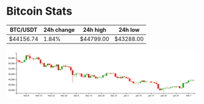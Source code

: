 # Bitcoin Stats

BTC/USDT|24h change|24h high|24h low|
|---|---|---|---|
|$44156.74|1.84%|$44799.00|$43288.00|

<img src="./chart.svg">
